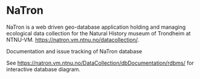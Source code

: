 # NaTron

NaTron is a web driven geo-database application holding and managing ecological data collection for the Natural History museum of Trondheim at NTNU-VM. https://natron.vm.ntnu.no/datacollection/.

Documentation and issue tracking of NaTron database

See https://natron.vm.ntnu.no/DataCollection/dbDocumentation/rdbms/ for interactive database diagram.
